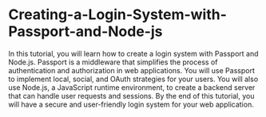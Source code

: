 # Creating-a-Login-System-with-Passport-and-Node-js

In this tutorial, you will learn how to create a login system with Passport and Node.js. Passport is a middleware that simplifies the process of authentication and authorization in web applications. You will use Passport to implement local, social, and OAuth strategies for your users. You will also use Node.js, a JavaScript runtime environment, to create a backend server that can handle user requests and sessions. By the end of this tutorial, you will have a secure and user-friendly login system for your web application.
